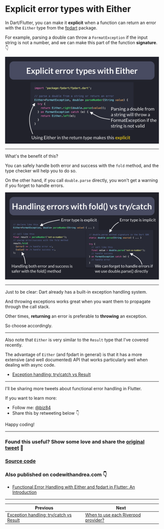 # Explicit error types with Either

In Dart/Flutter, you can make it **explicit** when a function can return an error with the `Either` type from the [fpdart](https://pub.dev/packages/fpdart) package.

For example, parsing a double can throw a `FormatException` if the input string is not a number, and we can make this part of the function **signature**. 👇

![](063.1-explicit-error-types.png)

---

What's the benefit of this?

You can safely handle both error and success with the `fold` method, and the type checker will help you to do so.

On the other hand, if you call `double.parse` directly, you won't get a warning if you forget to handle errors.

![](063.2-fold-method.png)

---

Just to be clear: Dart already has a built-in exception handling system.

And throwing exceptions works great when you want them to propagate through the call stack.

Other times, **returning** an error is preferable to **throwing** an exception.

So choose accordingly.

---

Also note that `Either` is very similar to the `Result` type that I've covered recently.

The advantage of `Either` (and fpdart in general) is that it has a more extensive (and well documented) API that works particularly well when dealing with async code.

- [Exception handling: try/catch vs Result](../0062-try-catch-result-type/index.md)

---

I'll be sharing more tweets about functional error handling in Flutter.

If you want to learn more:

- Follow me: [@biz84](https://twitter.com/biz84)
- Share this by retweeting below 👇

Happy coding!

---

### Found this useful? Show some love and share the [original tweet](https://twitter.com/biz84/status/1554518642343256067) 🙏

### [Source code](main.dart)

### Also published on codewithandrea.com 👇

- [Functional Error Handling with Either and fpdart in Flutter: An Introduction](https://codewithandrea.com/articles/functional-error-handling-either-fpdart/)

---

| Previous | Next |
| -------- | ---- |
| [Exception handling: try/catch vs Result](../0062-try-catch-result-type/index.md) | [When to use each Riverpod provider?](../0064-all-riverpod-providers/index.md) |